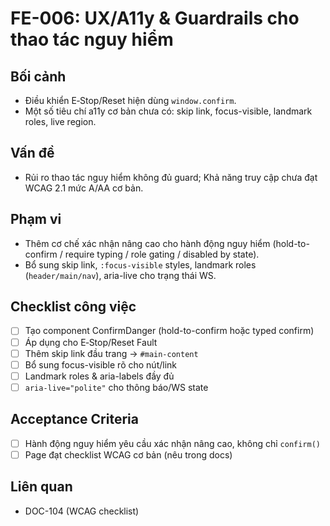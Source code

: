 # FE-006: UX/A11y & Guardrails cho thao tác nguy hiểm

## Bối cảnh
- Điều khiển E‑Stop/Reset hiện dùng `window.confirm`.
- Một số tiêu chí a11y cơ bản chưa có: skip link, focus-visible, landmark roles, live region.

## Vấn đề
- Rủi ro thao tác nguy hiểm không đủ guard; Khả năng truy cập chưa đạt WCAG 2.1 mức A/AA cơ bản.

## Phạm vi
- Thêm cơ chế xác nhận nâng cao cho hành động nguy hiểm (hold-to-confirm / require typing / role gating / disabled by state).
- Bổ sung skip link, `:focus-visible` styles, landmark roles (`header/main/nav`), aria-live cho trạng thái WS.

## Checklist công việc
- [ ] Tạo component ConfirmDanger (hold-to-confirm hoặc typed confirm)
- [ ] Áp dụng cho E‑Stop/Reset Fault
- [ ] Thêm skip link đầu trang → `#main-content`
- [ ] Bổ sung focus-visible rõ cho nút/link
- [ ] Landmark roles & aria-labels đầy đủ
- [ ] `aria-live="polite"` cho thông báo/WS state

## Acceptance Criteria
- [ ] Hành động nguy hiểm yêu cầu xác nhận nâng cao, không chỉ `confirm()`
- [ ] Page đạt checklist WCAG cơ bản (nêu trong docs)

## Liên quan
- DOC-104 (WCAG checklist)